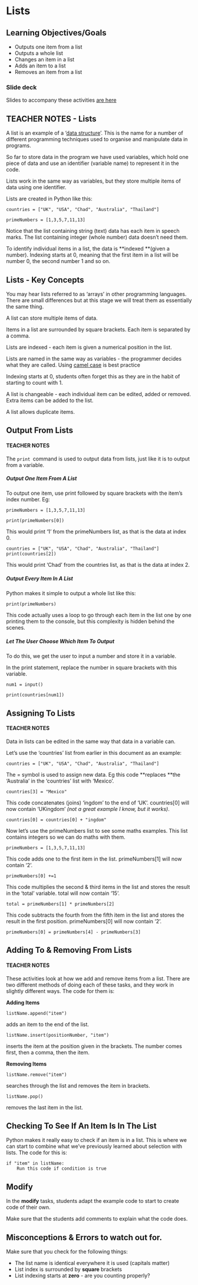 # Lists
## Learning Objectives/Goals
- Outputs one item from a list
- Outputs a whole list
- Changes an item in a list
- Adds an item to a list
- Removes an item from a list

### Slide deck

Slides to accompany these activities [are here](https://docs.google.com/presentation/d/1_LN6DYLdyRVqY7HxVd7f4l20snyX9joHRXMBGiBYM-g/edit?usp=sharing)

## TEACHER NOTES - Lists

A list is an example of a ‘[data structure](https://www.geeksforgeeks.org/data-structures/)’.  This is the name for a number of different programming techniques used to organise and manipulate data in programs.

So far to store data in the program we have used variables, which hold one piece of data and use an identifier (variable name) to represent it in the code.

Lists work in the same way as variables, but they store multiple items of data using one identifier.

Lists are created in Python like this:


```
countries = ["UK", "USA", "Chad", "Australia", "Thailand"]

primeNumbers = [1,3,5,7,11,13]
```


Notice that the list containing string (text) data has each item in speech marks.  The list containing integer (whole number) data doesn’t need them.

To identify individual items in a list, the data is **indexed **(given a number).  Indexing starts at 0, meaning that the first item in a list will be number 0, the second number 1 and so on.


## Lists - Key Concepts

You may hear lists referred to as ‘arrays’ in other programming languages.  There are small differences but at this stage we will treat them as essentially the same thing.

A list can store multiple items of data.

Items in a list are surrounded by square brackets.  Each item is separated by a comma.

Lists are indexed - each item is given a numerical position in the list.

Lists are named in the same way as variables - the programmer decides what they are called.  Using [camel case](https://en.wikipedia.org/wiki/Camel_case) is best practice

Indexing starts at 0, students often forget this as they are in the habit of starting to count with 1.

A list is changeable - each individual item can be edited, added or removed. Extra items can be added to the list.

A list allows duplicate items.


## Output From Lists


#### TEACHER NOTES 

The `print `command is used to output data from lists, just like it is to output from a variable.


##### Output One Item From A List

To output one item, use print followed by square brackets with the item’s index number.  Eg: 
```
primeNumbers = [1,3,5,7,11,13]

print(primeNumbers[0])
```
This would print ‘1’ from the primeNumbers list, as that is the data at index 0.


```
countries = ["UK", "USA", "Chad", "Australia", "Thailand"]
print(countries[2])
```


This would print ‘Chad’ from the countries list, as that is the data at index 2.


##### Output Every Item In A List

Python makes it simple to output a whole list like this:
```
print(primeNumbers)
```

This code actually uses a loop to go through each item in the list one by one printing them to the console, but this complexity is hidden behind the scenes.


##### Let The User Choose Which Item To Output

To do this, we get the user to input a number and store it in a variable.

In the print statement, replace the number in square brackets with this variable.
```
num1 = input()

print(countries[num1])
```


## Assigning To Lists


#### TEACHER NOTES 

Data in lists can be edited in the same way that data in a variable can.

Let’s use the ‘countries’ list from earlier in this document as an example:


```
countries = ["UK", "USA", "Chad", "Australia", "Thailand"]
```


The = symbol is used to assign new data. Eg this code **replaces **the ‘Australia’ in the ‘countries’ list with ‘Mexico’.


```
countries[3] = "Mexico"
```


This code concatenates (joins) ‘ingdom’ to the end of ‘UK’. countries[0] will now contain ‘UKingdom’ _(not a great example I know, but it works)_.


```
countries[0] = countries[0] + "ingdom"
```


Now let’s use the primeNumbers list to see some maths examples. This list contains integers so we can do maths with them.


```
primeNumbers = [1,3,5,7,11,13]
```


This code adds one to the first item in the list.  primeNumbers[1] will now contain ‘2’.
```
primeNumbers[0] +=1
```

This code multiplies the second & third items in the list and stores the result in the ‘total’ variable. total will now contain ‘15’.
```
total = primeNumbers[1] * primeNumbers[2]
```

This code subtracts the fourth from the fifth item in the list and stores the result in the first position. primeNumbers[0] will now contain ‘2’.
```
primeNumbers[0] = primeNumbers[4] - primeNumbers[3]
```


## Adding To & Removing From Lists


#### TEACHER NOTES 

These activities look at how we add and remove items from a list.  There are two different methods of doing each of these tasks, and they work in slightly different ways.  The code for them is:

**Adding Items**
```
listName.append("item")
``` 
adds an item to the end of the list.
```
listName.insert(positionNumber, "item")
```
inserts the item at the position given in the brackets. The number comes first, then a comma, then the item.

**Removing Items**

```
listName.remove("item")
```
searches through the list and removes the item in brackets.
```
listName.pop()
```
removes the last item in the list.


## Checking To See If An Item Is In The List

Python makes it really easy to check if an item is in a list.  This is where we can start to combine what we’ve previously learned about selection with lists.  The code for this is:

```
if "item" in listName:
	Run this code if condition is true
```

## Modify

In the **modify** tasks, students adapt the example code to start to create code of their own.

Make sure that the students add comments to explain what the code does.
## Misconceptions & Errors to watch out for.

Make sure that you check for the following things:

- The list name is identical everywhere it is used (capitals matter)
- List index is surrounded by **square** brackets
- List indexing starts at **zero** - are you counting properly?